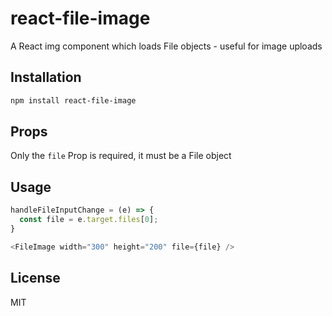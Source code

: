 # react-file-image
A React img component which loads File objects - useful for image uploads


## Installation
```sh
npm install react-file-image
```

## Props
Only the `file` Prop is required, it must be a File object

## Usage

```js
handleFileInputChange = (e) => {
  const file = e.target.files[0];
}

<FileImage width="300" height="200" file={file} />
```

## License
MIT
